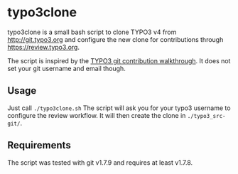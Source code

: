 typo3clone
==========

typo3clone is a small bash script to clone TYPO3 v4 from http://git.typo3.org and configure the new clone for contributions through https://review.typo3.org.

The script is inspired by the [TYPO3 git contribution walkthrough](http://wiki.typo3.org/Contribution_Walkthrough_with_CommandLine). It does not set your git username and email though.

Usage
-----

Just call `./typo3clone.sh`
The script will ask you for your typo3 username to configure the review workflow. It will then create the clone in `./typo3_src-git/`.

Requirements
------------

The script was tested with git v1.7.9 and requires at least v1.7.8.

